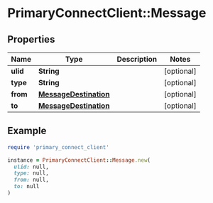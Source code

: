 # PrimaryConnectClient::Message

## Properties

| Name | Type | Description | Notes |
| ---- | ---- | ----------- | ----- |
| **ulid** | **String** |  | [optional] |
| **type** | **String** |  | [optional] |
| **from** | [**MessageDestination**](MessageDestination.md) |  | [optional] |
| **to** | [**MessageDestination**](MessageDestination.md) |  | [optional] |

## Example

```ruby
require 'primary_connect_client'

instance = PrimaryConnectClient::Message.new(
  ulid: null,
  type: null,
  from: null,
  to: null
)
```

